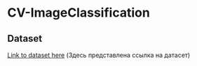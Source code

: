 # CV-ImageClassification

## Dataset
[Link to dataset here](https://drive.google.com/drive/folders/1fkSZmSQo_W6Jz3Jb5R0bWwQKKH1Pn2x0?usp=sharing) (Здесь представлена ссылка на датасет)

